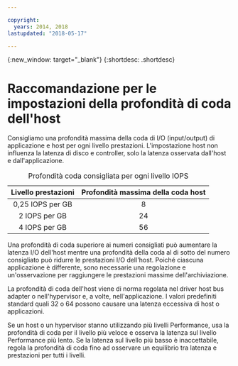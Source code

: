 ```yaml
---

copyright:
  years: 2014, 2018
lastupdated: "2018-05-17"

---
```

{:new_window: target="_blank"}
{:shortdesc: .shortdesc}

# Raccomandazione per le impostazioni della profondità di coda dell'host

Consigliamo una profondità massima della coda di I/O (input/output) di applicazione e host per ogni livello prestazioni. L'impostazione host non influenza la latenza di disco e controller, solo la latenza osservata dall'host e dall'applicazione.

<table align="center">
  <caption>Profondità coda consigliata per ogni livello IOPS </caption>
        <thead>
	    <tr>
		<th>Livello prestazioni </th>
		<th>Profondità massima della coda host </th>
	    </tr>
	</thead>
	<tbody>
   	    <tr>
		<td style="text-align: center; vertical-align: middle;">0,25 IOPS per GB</td>
		<td style="text-align: center; vertical-align: middle;">8</td>
	    </tr>
	    <tr>
		<td style="text-align: center; vertical-align: middle;">2 IOPS per GB</td>
		<td style="text-align: center; vertical-align: middle;">24</td>
	    </tr>
	    <tr>
		<td style="text-align: center; vertical-align: middle;">4 IOPS per GB</td>
		<td style="text-align: center; vertical-align: middle;">56</td>
            </tr>
         </tbody>
</table>

Una profondità di coda superiore ai numeri consigliati può aumentare la latenza I/O dell'host mentre una profondità della coda al di sotto del numero consigliato può ridurre le prestazioni I/O dell'host. Poiché ciascuna applicazione è differente, sono necessarie una regolazione e un'osservazione per raggiungere le prestazioni massime dell'archiviazione. 

La profondità di coda dell'host viene di norma regolata nel driver host bus adapter o nell'hypervisor e, a volte, nell'applicazione. I valori predefiniti standard quali 32 o 64 possono causare una latenza eccessiva di host o applicazioni.

Se un host o un hypervisor stanno utilizzando più livelli Performance, usa la profondità di coda per il livello più veloce e osserva la latenza sul livello Performance più lento. Se la latenza sul livello più basso è inaccettabile, regola la profondità di coda fino ad osservare un equilibrio tra latenza e prestazioni per tutti i livelli.
